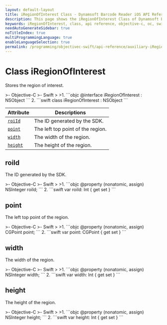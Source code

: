 ```yaml
---
layout: default-layout
title: iRegionOfInterest Class - Dynamsoft Barcode Reader iOS API Reference
description: This page shows the iRegionOfInterest Class of Dynamsoft Barcode Reader for iOS SDK.
keywords: iRegionOfInterest, class, api reference, objective-c, oc, swift
needAutoGenerateSidebar: true
noTitleIndex: true
multiProgrammingLanguage: true
enableLanguageSelection: true
permalink: /programming/objectivec-swift/api-reference/auxiliary-iRegionOfInterest-v9.6.20.html
---
```


# Class iRegionOfInterest

Stores the region of interest.  

<div class="sample-code-prefix"></div>
>- Objective-C
>- Swift
>
>1. 
```objc
@interface iRegionOfInterest : NSObject
```  
2. 
```swift
class iRegionOfInterest : NSObject
```

| Attribute | Descriptions |
|---------- | ----------- |
| [`roiId`](#roiid) | The ID generated by the SDK. |
| [`point`](#point) | The left top point of the region. |
| [`width`](#width) | The width of the region. |
| [`height`](#height) | The height of the region. |

## roiId

The ID generated by the SDK.

<div class="sample-code-prefix"></div>
>- Objective-C
>- Swift
>
>1. 
```objc
@property (nonatomic, assign) NSInteger roiId;
```
2. 
```swift
var roiId: Int { get set }
```

## point

The left top point of the region.

<div class="sample-code-prefix"></div>
>- Objective-C
>- Swift
>
>1. 
```objc
@property (nonatomic, assign) CGPoint point;
```
2. 
```swift
var point: CGPoint { get set }
```

## width

The width of the region.

<div class="sample-code-prefix"></div>
>- Objective-C
>- Swift
>
>1. 
```objc
@property (nonatomic, assign) NSInteger width;
```
2. 
```swift
var width: Int { get set }
```

## height

The height of the region.

<div class="sample-code-prefix"></div>
>- Objective-C
>- Swift
>
>1. 
```objc
@property (nonatomic, assign) NSInteger height;
```
2. 
```swift
var height: Int { get set }
```

